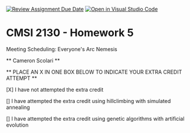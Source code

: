[![Review Assignment Due Date](https://classroom.github.com/assets/deadline-readme-button-24ddc0f5d75046c5622901739e7c5dd533143b0c8e959d652212380cedb1ea36.svg)](https://classroom.github.com/a/WJATFrTL)
[![Open in Visual Studio Code](https://classroom.github.com/assets/open-in-vscode-718a45dd9cf7e7f842a935f5ebbe5719a5e09af4491e668f4dbf3b35d5cca122.svg)](https://classroom.github.com/online_ide?assignment_repo_id=12959615&assignment_repo_type=AssignmentRepo)
# CMSI 2130 - Homework 5
Meeting Scheduling: Everyone's Arc Nemesis

** Cameron Scolari **

** PLACE AN X IN ONE BOX BELOW TO INDICATE YOUR EXTRA CREDIT ATTEMPT **

[X] I have not attempted the extra credit

[] I have attempted the extra credit using hillclimbing with simulated annealing

[] I have attempted the extra credit using genetic algorithms with artificial evolution

